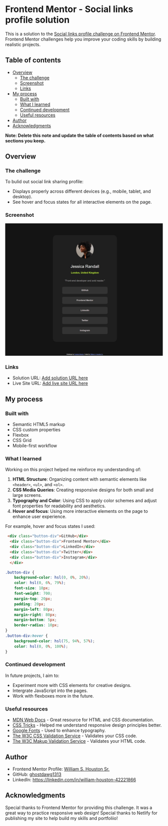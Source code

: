 # Frontend Mentor - Social links profile solution

This is a solution to the [Social links profile challenge on Frontend Mentor](https://www.frontendmentor.io/challenges/social-links-profile-UG32l9m6dQ). Frontend Mentor challenges help you improve your coding skills by building realistic projects.

## Table of contents

- [Overview](#overview)
  - [The challenge](#the-challenge)
  - [Screenshot](#screenshot)
  - [Links](#links)
- [My process](#my-process)
  - [Built with](#built-with)
  - [What I learned](#what-i-learned)
  - [Continued development](#continued-development)
  - [Useful resources](#useful-resources)
- [Author](#author)
- [Acknowledgments](#acknowledgments)

**Note: Delete this note and update the table of contents based on what sections you keep.**

## Overview

### The challenge

To bulid out social link sharing profile:

- Displays properly across different devices (e.g., mobile, tablet, and desktop).
- See hover and focus states for all interactive elements on the page.

### Screenshot

![Social Links Screenshot](./Screenshot%20Social%20profile%20link%20page.jpeg)

### Links

- Solution URL: [Add solution URL here](https://www.frontendmentor.io/solutions/social-links-profile-page-haUzkPXunn)
- Live Site URL: [Add live site URL here](https://sociallinksprofilepage.netlify.app/)

## My process

### Built with

- Semantic HTML5 markup
- CSS custom properties
- Flexbox
- CSS Grid
- Mobile-first workflow

### What I learned

Working on this project helped me reinforce my understanding of:

1. **HTML Structure**: Organizing content with semantic elements like `<header>`, `<ul>`, and `<ol>`.
2. **CSS Media Queries**: Creating responsive designs for both small and large screens.
3. **Typography and Color**: Using CSS to apply color schemes and adjust font properties for readability and aesthetics.
4. **Hover and focus**: Using more interactive elements on the page to enhance user experience.

For example, hover and focus states I used:

```html
 <div class="button-div">GitHub</div>
  <div class="button-div">Frontend Mentor</div>
  <div class="button-div">LinkedIn</div>
  <div class="button-div">Twitter</div>
  <div class="button-div">Instagram</div>
  </div>
  ```

```css
.button-div {
    background-color: hsl(0, 0%, 20%);
    color: hsl(0, 6%, 79%);
    font-size: 18px;
    font-weight: 700;
    margin-top: 20px;
    padding: 20px;
    margin-left: 80px;
    margin-right: 80px;
    margin-bottom: 5px;
    border-radius: 10px;
}
.button-div:hover {
    background-color: hsl(75, 94%, 57%);
    color: hsl(0, 0%, 100%);
}
```

### Continued development

In future projects, I aim to:

- Experiment more with CSS elements for creative designs.
- Intergrate JavaScript into the pages.
- Work with flexboxes more in the future.

### Useful resources

- [MDN Web Docs](https://developer.mozilla.org/) - Great resource for HTML and CSS documentation.
- [CSS Tricks](https://css-tricks.com/) - Helped me understand responsive design principles better.
- [Google Fonts](https://fonts.google.com/) - Used to enhance typography.
- [The W3C CSS Validation Service](https://jigsaw.w3.org/css-validator/) - Validates your CSS code.
- [The W3C Makup Validation Service](https://validator.w3.org/) - Validates your HTML code.

## Author

- Frontend Mentor Profile: [William S. Houston Sr.](https://www.frontendmentor.io/profile/ghostdawg1313)
- GitHub: [ghostdawg1313](https://github.com/ghostdawg1313)
- LinkedIn: <https://linkedin.com/in/william-houston-42221866>

## Acknowledgments

Special thanks to Frontend Mentor for providing this challenge. It was a great way to practice responsive web design!
Special thanks to Netlify for publishing my site to help build my skills and portfoliio!
